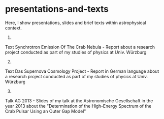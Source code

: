 # presentations-and-texts
Here, I show presentations, slides and brief texts within astrophysical context.

1.
Text Synchrotron Emission Of The Crab Nebula - Report about a research project conducted as part of my studies of physics at Univ. Würzburg

2.
Text Das Supernova Cosmology Project - Report in German language about a research project conducted as part of my studies of physics at Univ. Würzburg 

3.
Talk AG 2013 - Slides of my talk at the Astronomische Gesellschaft in the year 2013 about the "Determination of the High-Energy Spectrum of the Crab Pulsar Using an Outer Gap Model"
